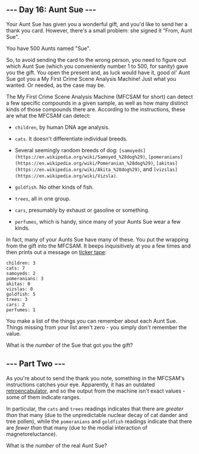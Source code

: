 ## --- Day 16: Aunt Sue --- ##

Your Aunt Sue has given you a wonderful gift, and you'd like to send
her a thank you card. However, there's a small problem: she signed it
"From, Aunt Sue".

You have 500 Aunts named "Sue".

So, to avoid sending the card to the wrong person, you need to figure
out which Aunt Sue (which you conveniently number 1 to 500, for sanity)
gave you the gift. You open the present and, as luck would have it,
good ol' Aunt Sue got you a My First Crime Scene Analysis Machine! Just
what you wanted. Or needed, as the case may be.

The My First Crime Scene Analysis Machine (MFCSAM for short) can detect
a few specific compounds in a given sample, as well as how many
distinct kinds of those compounds there are. According to the
instructions, these are what the MFCSAM can detect:

  * `children`, by human DNA age analysis.

  * `cats`. It doesn't differentiate individual breeds.

  * Several seemingly random breeds of dog: `[samoyeds](https://en.wikipedia.org/wiki/Samoyed_%28dog%29)`,
    `[pomeranians](https://en.wikipedia.org/wiki/Pomeranian_%28dog%29)`,
    `[akitas](https://en.wikipedia.org/wiki/Akita_%28dog%29)`, and `[vizslas](https://en.wikipedia.org/wiki/Vizsla)`.

  * `goldfish`. No other kinds of fish.

  * `trees`, all in one group.

  * `cars`, presumably by exhaust or gasoline or something.

  * `perfumes`, which is handy, since many of your Aunts Sue wear a few
    kinds.

In fact, many of your Aunts Sue have many of these. You put the
wrapping from the gift into the MFCSAM. It beeps inquisitively at you a
few times and then prints out a message on [ticker tape](https://en.wikipedia.org/wiki/Ticker_tape):

    children: 3
    cats: 7
    samoyeds: 2
    pomeranians: 3
    akitas: 0
    vizslas: 0
    goldfish: 5
    trees: 3
    cars: 2
    perfumes: 1

You make a list of the things you can remember about each Aunt Sue.
Things missing from your list aren't zero - you simply don't remember
the value.

What is the *number* of the Sue that got you the gift?

## --- Part Two --- ##

As you're about to send the thank you note, something in the MFCSAM's
instructions catches your eye. Apparently, it has an outdated [retroencabulator](https://www.youtube.com/watch?v=RXJKdh1KZ0w),
and so the output from the machine isn't exact values - some of them
indicate ranges.

In particular, the `cats` and `trees` readings indicates that there are
*greater than* that many (due to the unpredictable nuclear decay of cat
dander and tree pollen), while the `pomeranians` and `goldfish`
readings indicate that there are *fewer than* that many (due to the
modial interaction of magnetoreluctance).

What is the *number* of the real Aunt Sue?

